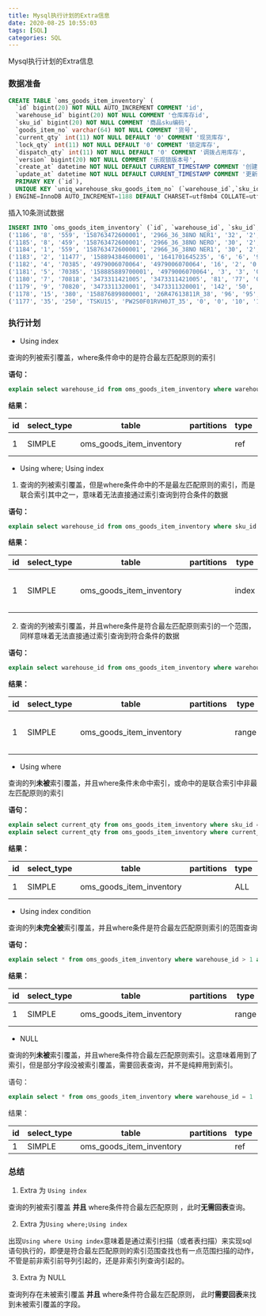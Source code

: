 ```yaml
---
title: Mysql执行计划的Extra信息
date: 2020-08-25 10:55:03
tags: [SQL]
categories: SQL
---
```

Mysql执行计划的Extra信息

<!-- more -->

### 数据准备

```sql
CREATE TABLE `oms_goods_item_inventory` (
  `id` bigint(20) NOT NULL AUTO_INCREMENT COMMENT 'id',
  `warehouse_id` bigint(20) NOT NULL COMMENT '仓库库存id',
  `sku_id` bigint(20) NOT NULL COMMENT '商品sku编码',
  `goods_item_no` varchar(64) NOT NULL COMMENT '货号',
  `current_qty` int(11) NOT NULL DEFAULT '0' COMMENT '现货库存',
  `lock_qty` int(11) NOT NULL DEFAULT '0' COMMENT '锁定库存',
  `dispatch_qty` int(11) NOT NULL DEFAULT '0' COMMENT '调拨占用库存',
  `version` bigint(20) NOT NULL COMMENT '乐观锁版本号',
  `create_at` datetime NOT NULL DEFAULT CURRENT_TIMESTAMP COMMENT '创建时间',
  `update_at` datetime NOT NULL DEFAULT CURRENT_TIMESTAMP COMMENT '更新时间',
  PRIMARY KEY (`id`),
  UNIQUE KEY `uniq_warehouse_sku_goods_item_no` (`warehouse_id`,`sku_id`,`goods_item_no`)
) ENGINE=InnoDB AUTO_INCREMENT=1188 DEFAULT CHARSET=utf8mb4 COLLATE=utf8mb4_0900_ai_ci COMMENT='库存表';
```

插入10条测试数据

```sql
INSERT INTO `oms_goods_item_inventory` (`id`, `warehouse_id`, `sku_id`, `goods_item_no`, `barcode`, `current_qty`, `lock_qty`, `dispatch_qty`, `damage_qty`, `invalid_current_qty`, `invalid_current_dispatch_qty`, `version`, `create_at`, `update_at`) VALUES
('1186', '8', '559', '158763472600001', '2966_36_38NO NER1', '32', '2', '5', '7', '9', '11', '2', '2020-07-30 10:39:24', '2020-08-10 16:38:09'),
('1185', '8', '459', '158763472600001', '2966_36_38NO NERO', '30', '2', '0', '0', '0', '0', '2', '2020-07-30 10:38:55', '2020-08-05 15:44:12'),
('1184', '1', '559', '158763472600001', '2966_36_38NO NER1', '30', '2', '0', '0', '0', '0', '10', '2020-07-27 20:25:44', '2020-08-05 15:43:55'),
('1183', '2', '11477', '158894384600001', '1641701645235', '6', '6', '9', '0', '20', '24', '13', '2020-05-11 15:54:05', '2020-08-10 16:59:47'),
('1182', '4', '70385', '4979006070064', '4979006070064', '16', '2', '0', '4', '0', '0', '12', '2020-06-05 11:40:39', '2020-07-30 15:32:21'),
('1181', '5', '70385', '158885889700001', '4979006070064', '3', '3', '0', '2', '0', '0', '11', '2020-05-08 11:23:43', '2020-08-20 10:49:27'),
('1180', '7', '70818', '3473311421005', '3473311421005', '81', '77', '0', '6', '0', '0', '62', '2020-05-13 21:56:28', '2020-07-15 14:27:00'),
('1179', '9', '70820', '3473311320001', '3473311320001', '142', '50', '0', '33', '0', '0', '87', '2020-05-13 21:56:28', '2020-07-20 15:25:43'),
('1178', '15', '380', '158876899800001', '26R47613811R_38', '96', '95', '0', '1', '0', '0', '21', '2020-05-26 22:02:17', '2020-06-17 15:49:28'),
('1177', '35', '250', 'TSKU15', 'PW2S0F01RVH0JT_35', '0', '0', '10', '1', '0', '0', '48', '2020-05-25 09:59:45', '2020-06-29 08:14:17');
```



### 执行计划

- Using index

查询的列被索引覆盖，where条件命中的是符合最左匹配原则的索引

**语句：**

```sql
explain select warehouse_id from oms_goods_item_inventory where warehouse_id = 8
```

**结果：**

| id   | select_type | table                    | partitions | type | possible_keys                    | key                              | key_len | ref   | rows | filtered | Extra       |
| ---- | ----------- | ------------------------ | ---------- | ---- | -------------------------------- | -------------------------------- | ------- | ----- | ---- | -------- | ----------- |
| 1    | SIMPLE      | oms_goods_item_inventory |            | ref  | uniq_warehouse_sku_goods_item_no | uniq_warehouse_sku_goods_item_no | 8       | const | 4    | 100.00   | Using index |

- Using where; Using index

1. 查询的列被索引覆盖，但是where条件命中的不是最左匹配原则的索引，而是联合索引其中之一，意味着无法直接通过索引查询到符合条件的数据

**语句：**

```SQL
explain select warehouse_id from oms_goods_item_inventory where sku_id = 10
```

**结果：**

| id   | select_type | table                    | partitions | type  | possible_keys                    | key                              | key_len | ref  | rows | filtered | Extra                    |
| ---- | ----------- | ------------------------ | ---------- | ----- | -------------------------------- | -------------------------------- | ------- | ---- | ---- | -------- | ------------------------ |
| 1    | SIMPLE      | oms_goods_item_inventory |            | index | uniq_warehouse_sku_goods_item_no | uniq_warehouse_sku_goods_item_no | 532     |      | 157  | 10.00    | Using where; Using index |

2. 查询的列被索引覆盖，并且where条件是符合最左匹配原则索引的一个范围，同样意味着无法直接通过索引查询到符合条件的数据

**语句：**

```sql
explain select warehouse_id from oms_goods_item_inventory where warehouse_id > 1 and warehouse_id < 10;
```

**结果：**

| id   | select_type | table                    | partitions | type  | possible_keys                    | key                              | key_len | ref  | rows | filtered | Extra                    |
| ---- | ----------- | ------------------------ | ---------- | ----- | -------------------------------- | -------------------------------- | ------- | ---- | ---- | -------- | ------------------------ |
| 1    | SIMPLE      | oms_goods_item_inventory |            | range | uniq_warehouse_sku_goods_item_no | uniq_warehouse_sku_goods_item_no | 8       |      | 155  | 100.00   | Using where; Using index |

- Using where

查询的列**未被**索引覆盖，并且where条件未命中索引，或命中的是联合索引中非最左匹配原则的索引

**语句：**

```SQL
explain select current_qty from oms_goods_item_inventory where sku_id = 1;
explain select current_qty from oms_goods_item_inventory where current_qty = 10
```

**结果：**

| id   | select_type | table                    | partitions | type | possible_keys | key  | key_len | ref  | rows | filtered | Extra       |
| ---- | ----------- | ------------------------ | ---------- | ---- | ------------- | ---- | ------- | ---- | ---- | -------- | ----------- |
| 1    | SIMPLE      | oms_goods_item_inventory |            | ALL  |               |      |         |      | 157  | 10.00    | Using where |

- Using index condition

查询的列**未完全被**索引覆盖，并且where条件是符合最左匹配原则索引的范围查询

**语句：**

```sql
explain select * from oms_goods_item_inventory where warehouse_id > 1 and warehouse_id < 10;
```

**结果：**

| id   | select_type | table                    | partitions | type  | possible_keys                    | key                              | key_len | ref  | rows | filtered | Extra       |
| ---- | ----------- | ------------------------ | ---------- | ----- | -------------------------------- | -------------------------------- | ------- | ---- | ---- | -------- | ----------- |
| 1    | SIMPLE      | oms_goods_item_inventory |            | range | uniq_warehouse_sku_goods_item_no | uniq_warehouse_sku_goods_item_no | 8       |      | 21   | 100.00   | Using index |

- NULL

查询的列**未被**索引覆盖，并且where条件符合最左匹配原则索引。这意味着用到了索引，但是部分字段没被索引覆盖，需要回表查询，并不是纯粹用到索引。

语句：

```SQL
explain select * from oms_goods_item_inventory where warehouse_id = 1
```

结果：

| id   | select_type | table                    | partitions | type | possible_keys                    | key                              | key_len | ref   | rows | filtered | Extra |
| ---- | ----------- | ------------------------ | ---------- | ---- | -------------------------------- | -------------------------------- | ------- | ----- | ---- | -------- | ----- |
| 1    | SIMPLE      | oms_goods_item_inventory |            | ref  | uniq_warehouse_sku_goods_item_no | uniq_warehouse_sku_goods_item_no | 8       | const | 1    | 100.00   |       |

### 总结

1. Extra 为 `Using index`

查询的列被索引覆盖 **并且** where条件符合最左匹配原则 ，此时**无需回表**查询。

2. Extra 为`Using where;Using index`

出现`Using where Using index`意味着是通过索引扫描（或者表扫描）来实现sql语句执行的，即便是符合最左匹配原则的索引范围查找也有一点范围扫描的动作，不管是前非索引前导列引起的，还是非索引列查询引起的。

3. Extra 为 NULL

查询列存在未被索引覆盖 **并且** where条件符合最左匹配原则， 此时**需要回表**来找到未被索引覆盖的字段。
